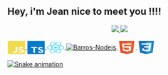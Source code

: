 ## Hey, i'm Jean nice to meet you !!!!
<div align="center">
    <a href="https://github.com/Barros99">
    <img height="180em" src="https://github-readme-stats.vercel.app/api?username=Barros99&show_icons=true&theme=tokyonight&include_all_commits=true&count_private=true" />
    <img height="180em" src="https://github-readme-stats.vercel.app/api/top-langs/?username=Barros99&layout=compact&langs_count=5&theme=tokyonight" />
  </div>
  <div style="display: inline_block"><br>
    <img align="center" alt="Barros-Js" height="30" width="40" src="https://raw.githubusercontent.com/devicons/devicon/master/icons/javascript/javascript-plain.svg">
    <img align="center" alt="Barros-Ts" height="30" width="40" src="https://raw.githubusercontent.com/devicons/devicon/master/icons/typescript/typescript-plain.svg">
    <img align="center" alt="Barros-React" height="30" width="40" src="https://raw.githubusercontent.com/devicons/devicon/master/icons/react/react-original.svg">
    <img align="center" alt="Barros-Nodejs" height="30" width="40" src="https://cdn.jsdelivr.net/gh/devicons/devicon/icons/nodejs/nodejs-original.svg" />
    <img align="center" alt="Barros-HTML" height="30" width="40" src="https://raw.githubusercontent.com/devicons/devicon/master/icons/html5/html5-original.svg">
    <img align="center" alt="Barros-CSS" height="30" width="40" src="https://raw.githubusercontent.com/devicons/devicon/master/icons/css3/css3-original.svg">
  </div>
    
![Snake animation](https://github.com/barros99/barros99/blob/output/github-contribution-grid-snake.svg)
 
    
   
